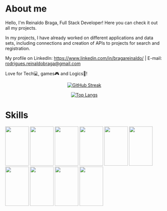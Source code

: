 <h1>About me</h1>

Hello, 
I'm Reinaldo Braga, Full Stack Developer! Here you can check it out all my projects.

In my projects, I have already worked on different applications and data sets, including connections and creation of APIs to projects for search and registration.
   
My profile on LinkedIn: https://www.linkedin.com/in/bragareinaldo/ | E-mail: rodrigues.reinaldobraga@gmail.com
   
Love for Tech💻, games🎮 and Logics🎲!

<div align="center">
  <a href="https://github.com/bragarr">
  
  <div align = "center">
  
  [![GitHub Streak](http://github-readme-streak-stats.herokuapp.com?user=bragarr&theme=light)](https://git.io/streak-stats)
     
  [![Top Langs](https://github-readme-stats.vercel.app/api/top-langs/?username=bragarr&layout=compact)](https://github.com/bragarr/github-readme-stats)

   </div>
</div>

<h1>Skills</h1>
<div>
   <img src="https://cdn.jsdelivr.net/gh/devicons/devicon/icons/ruby/ruby-original-wordmark.svg" width="75" height="125" />
   <img src="https://cdn.jsdelivr.net/gh/devicons/devicon/icons/rails/rails-plain-wordmark.svg" width="75" height="125" />
   <img src="https://cdn.jsdelivr.net/gh/devicons/devicon/icons/javascript/javascript-original.svg" width="75" height="125" />
   <img src="https://cdn.jsdelivr.net/gh/devicons/devicon/icons/nodejs/nodejs-original-wordmark.svg" width="75" height="125" />
   <img src="https://cdn.jsdelivr.net/gh/devicons/devicon/icons/react/react-original-wordmark.svg" width="75" height="125" />
   <img src="https://cdn.jsdelivr.net/gh/devicons/devicon/icons/mysql/mysql-original-wordmark.svg" width="75" height="125" />
   <img src="https://cdn.jsdelivr.net/gh/devicons/devicon/icons/firebase/firebase-plain-wordmark.svg" width="75" height="125" />
   <img src="https://cdn.jsdelivr.net/gh/devicons/devicon/icons/html5/html5-original-wordmark.svg" width="75" height="125" />
   <img src="https://cdn.jsdelivr.net/gh/devicons/devicon/icons/css3/css3-original-wordmark.svg" width="75" height="125" />
   <img src="https://cdn.jsdelivr.net/gh/devicons/devicon/icons/git/git-original.svg" width="75" height="125" />
</div>
